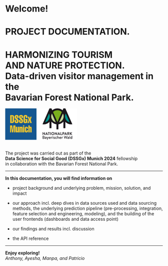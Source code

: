 # Welcome! 


# PROJECT DOCUMENTATION.

# **HARMONIZING TOURISM <br>AND NATURE PROTECTION.** <br> Data-driven visitor management in the <br> Bavarian Forest National Park.


![DSSGx Logo](asset/DSSGx_Logo.png) ![Bavarian Forest National Park Logo](asset/NP_Logo.png) 
<br>
<br>


The project was carried out as part of the <br>**Data Science for Social Good (DSSGx) Munich 2024** fellowship <br> in collaboration with the Bavarian Forest National Park.

---

**In this documentation, you will find information on**

- project background and underlying problem, mission, solution, and impact

- our approach incl. deep dives in data sources used and data sourcing methods, the underlying prediction pipeline (pre-processing, integration, feature selection and engineering, modeling), and the building of the user frontends (dashboards and data access point)

- our findings and results incl. discussion

- the API reference


---

**Enjoy exploring!** <br>
*Anthony, Ayesha, Manpa, and Patricio*